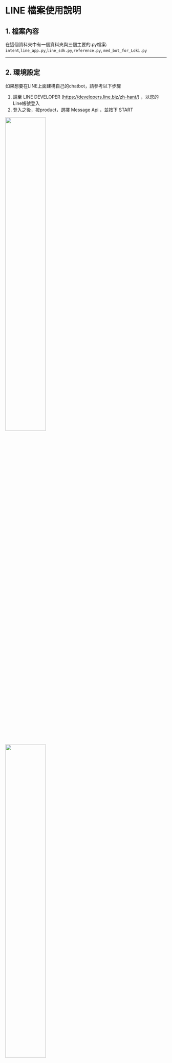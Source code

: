 # LINE 檔案使用說明
## 1. 檔案內容
在這個資料夾中有一個資料夾與三個主要的.py檔案: `intent`,`line_app.py`,`line_sdk.py`,`reference.py`, `med_bot_for_Loki.py`

----
## 2. 環境設定
如果想要在LINE上面建構自己的chatbot，請參考以下步驟

1. 請至 LINE DEVELOPER (https://developers.line.biz/zh-hant/) ，以您的Line帳號登入
2. 登入之後，按product，選擇 Message Api ，並按下 START

<img src="https://upload.cc/i1/2021/03/12/31OUhy.png" width="50%" height="50%" />

<img src="https://upload.cc/i1/2021/03/12/i9gxDm.png" width="50%" height="50%" />

3. create api 中設定以下5項必要資訊，了解LINE Official Account Terms of Use 和 LINE official Account API Terms of Use 之後，點下Create 
      
    - Provider: 請選擇 create a new provider，然後下面的名字可以自己取名 (以本圖為例，取作 MED_BOT) 
   
<img src="https://upload.cc/i1/2021/03/12/s3jnXt.png" height="50%" />

      
   - Channel name: 請自行取名 channel name 這裡是您LINE 的名字 
   
   - Channel description: 請描述此聊天機器人用途
   
   - Category: 請選擇您的聊天機器人的服務內容範圍 (e.g. 醫療相關) 
   
   - Subcategory: 選擇細項的內容服務
   

4. 在Basic setting 中可以找到您的 LINE secret，請貼到 line_app 檔案取代原本 accountInfoDICT["LINE_CHANNEL_SECRET"] (line 15)

例如 : LINE_CHANNEL_SECRET = "your secret"

5. 在Messaging API 中可以到到您的 LINE token，請貼到 line_app 檔案取代原本 accountInfoDICT["LINE_ACCESS_TOKEN"] (line 14)

例如 : LINE_ACCESS_TOKEN   = "your token"

6. 這邊需要一個Server 放在LINE DEVELOPER裡面，這邊可以參考 Heroku，如果已經可以把這個聊天機器人放入那個server，就把這個server 的網誌放在 Messaging API 下 WebHook 中

<img src="https://upload.cc/i1/2021/03/12/rb2x0V.png" width="50%" height="50%" />

7. 如果 Web hook 是顯示成功，那這樣這個聊天機器人就可以在LINE中運作了 


----

## 3. 檔案內容
###  `intent`資料夾
這個資料夾存取了兩個intent，分別是body_part以及symptom，其功能是依據身體部位(body_part)或身體病症(symptom)

### `line_app.py`  
本程式用於連接 `med_bot_for_Loki.py`與line的聊天機器人。

### `line_sdk.py`
本程式置放LINE chatbot 需要的程式必要內容


### `med_bot_for_Loki.py`
本程式用於串接Loki的intents，主要有三個functions:`RunLoki`、`FindDepartment`以及`Result`，`RunLoki`功能為與線上Loki進行連結並偵測意圖，也會進一步回傳使用者標記的參數。`FindDepartment`功能為將`RunLoki`回傳的參數與`reference.py`裡面之字典檔進行比對，以找出病症或身體部位所對應知科別。`Result`則將最後的結果存成另一個字典檔，並於`med_bot_for_discord.py`中被imported。

### `reference.py`
本檔案儲存所有在前述兩張script所需的LIST與DICT。


